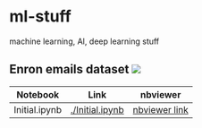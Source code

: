 # ml-stuff
machine learning, AI, deep learning stuff

## Enron emails dataset ![](http://progressed.io/bar/15)
 

|    Notebook            |         Link                   |    nbviewer    |
| ---------------------  | -------------------------------- | -------------- | 
| Initial.ipynb | [./Initial.ipynb](https://github.com/xR86/ml-stuff/blob/master/kaggle/enron-email/Initial.ipynb)  |  [nbviewer link](https://nbviewer.jupyter.org/github/xR86/ml-stuff/blob/master/kaggle/enron-email/Initial.ipynb)  |
